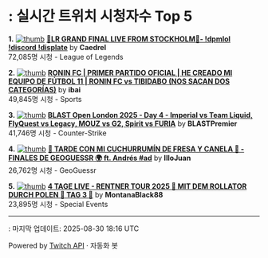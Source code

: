 # : 실시간 트위치 시청자수 Top 5

**1.** [![thumb](https://static-cdn.jtvnw.net/previews-ttv/live_user_caedrel-320x180.jpg)](https://twitch.tv/Caedrel)
**[🔴LR GRAND FINAL LIVE FROM STOCKHOLM🔴-  !dpmlol !discord !displate](https://twitch.tv/Caedrel)** by **Caedrel**<br>72,085명 시청  - League of Legends

**2.** [![thumb](https://static-cdn.jtvnw.net/previews-ttv/live_user_ibai-320x180.jpg)](https://twitch.tv/ibai)
**[RONIN FC |  PRIMER PARTIDO OFICIAL | HE CREADO MI EQUIPO DE FÚTBOL 11 | RONIN FC vs TIBIDABO (NOS SACAN DOS CATEGORÍAS)](https://twitch.tv/ibai)** by **ibai**<br>49,845명 시청  - Sports

**3.** [![thumb](https://static-cdn.jtvnw.net/previews-ttv/live_user_blastpremier-320x180.jpg)](https://twitch.tv/BLASTPremier)
**[BLAST Open London 2025 - Day 4 - Imperial vs Team Liquid, FlyQuest vs Legacy, MOUZ vs G2, Spirit vs FURIA](https://twitch.tv/BLASTPremier)** by **BLASTPremier**<br>41,746명 시청  - Counter-Strike

**4.** [![thumb](https://static-cdn.jtvnw.net/previews-ttv/live_user_illojuan-320x180.jpg)](https://twitch.tv/IlloJuan)
**[💞 TARDE CON MI CUCHURRUMÍN DE FRESA Y CANELA 💞 - FINALES DE GEOGUESSR 🌍 ft. Andrés #ad](https://twitch.tv/IlloJuan)** by **IlloJuan**<br>26,762명 시청  - GeoGuessr

**5.** [![thumb](https://static-cdn.jtvnw.net/previews-ttv/live_user_montanablack88-320x180.jpg)](https://twitch.tv/MontanaBlack88)
**[4 TAGE LIVE - RENTNER TOUR 2025 🤏 MIT DEM ROLLATOR DURCH POLEN 🤏 TAG 3 🤏](https://twitch.tv/MontanaBlack88)** by **MontanaBlack88**<br>23,895명 시청  - Special Events


---
: 마지막 업데이트: 2025-08-30 18:16 UTC

Powered by [Twitch API](https://dev.twitch.tv/docs/api/reference) · 자동화 봇